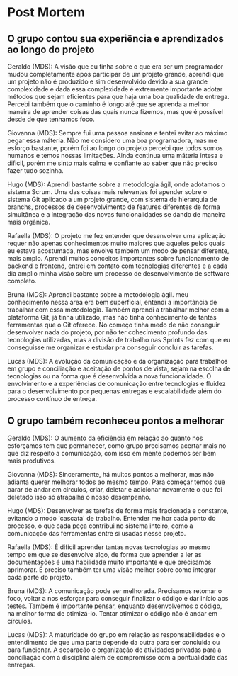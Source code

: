 # Post Mortem

## O grupo contou sua experiência e aprendizados ao longo do projeto

Geraldo (MDS): A visão que eu tinha sobre o que era ser um programador mudou completamente após participar de um projeto grande, aprendi que um projeto não é produzido e sim desenvolvido devido a sua grande complexidade e dada essa complexidade é extremente importante adotar métodos que sejam eficientes para que haja uma boa qualidade de entrega. Percebi também que o caminho é longo até que se aprenda a melhor maneira de aprender coisas das quais nunca fizemos, mas que é possível desde de que tenhamos foco.

Giovanna (MDS): Sempre fui uma pessoa ansiona e tentei evitar ao máximo pegar essa máteria. Não me considero uma boa programadora, mas me esforço bastante, porém foi ao longo do projeto percebi que todos somos humanos e temos nossas limitações. Ainda continua uma máteria intesa e dificil, porém me sinto mais calma e confiante ao saber que não preciso fazer tudo sozinha. 

Hugo (MDS): Aprendi bastante sobre a metodologia ágil, onde adotamos o sistema Scrum. Uma das coisas mais relevantes foi apender sobre o sistema Git aplicado a um projeto grande, com sistema de hierarquia de branchs, processos de desenvolvimento de features diferentes de forma simultânea e a integração das novas funcionalidades se dando de maneira mais orgânica.

Rafaella (MDS): O projeto me fez entender que desenvolver uma aplicação requer não apenas conhecimentos muito maiores que aqueles pelos quais eu estava acostumada, mas envolve também um modo de pensar diferente, mais amplo. Aprendi muitos conceitos importantes sobre funcionamento de backend e frontend, entrei em contato com tecnologias diferentes e a cada dia amplio minha visão sobre um processo de desenvolvimento de software completo.

Bruna (MDS): Aprendi bastante sobre a metodologia ágil. meu conhecimento nessa área era bem superficial, entendi a importância de trabalhar com essa metodologia. Também aprendi a trabalhar melhor com a plataforma Git, já tinha utilizado, mas não tinha conhecimento de tantas ferramentas que o Git oferece.
No começo tinha medo de não conseguir desenvolver nada do projeto, por não ter cohecimento profundo das tecnologias utilizadas, mas a divisão de trabalho nas Sprints fez com que eu conseguisse me organizar e estudar pra conseguir concluir as tarefas.

Lucas (MDS): A evolução da comunicação e da organização para trabalhos em grupo e conciliação e aceitação de pontos de vista, sejam na escolha de tecnologias ou na forma que é desenvolvida a nova funcionalidade. O envolvimento e a experiências de comunicação entre tecnologias e fluidez para o desenvolvimento por pequenas entregas e escalabilidade além do processo contínuo de entrega.


## O grupo também reconheceu pontos a melhorar

Geraldo (MDS): O aumento da eficiência em relação ao quanto nos esforçamos tem que permanecer, como grupo precisamos acertar mais no que diz respeito a comunicação, com isso em mente podemos ser bem mais produtivos.

Giovanna (MDS): Sinceramente, há muitos pontos a melhorar, mas não adianta querer melhorar todos ao mesmo tempo. Para começar temos que parar de andar em circulos, criar, deletar e adicionar novamente o que foi deletado isso só atrapalha o nosso desempenho.

Hugo (MDS): Desenvolver as tarefas de forma mais fracionada e constante, evitando o modo 'cascata' de trabalho. Entender melhor cada ponto do processo, o que cada peça contribui no sistema inteiro, como a comunicação das ferramentas entre si usadas nesse projeto.

Rafaella (MDS): É difícil aprender tantas novas tecnologias ao mesmo tempo em que se desenvolve algo, de forma que aprender a ler as documentações é uma habilidade muito importante e que precisamos aprimorar. É preciso também ter uma visão melhor sobre como integrar cada parte do projeto.

Bruna (MDS): A comunicação pode ser melhorada. Precisamos retomar o foco, voltar a nos esforçar para conseguir finalizar o código e dar início aos testes. Também é importante pensar, enquanto desenvolvemos o código, na melhor forma de otimizá-lo. Tentar otimizar o código não é andar em círculos.

Lucas (MDS): A maturidade do grupo em relação as responsabilidades e o entendimento de que uma parte depende da outra para ser concluida ou para funcionar. A separação e organização de atividades privadas para a conciliação com a disciplina além de compromisso com a pontualidade das entregas.